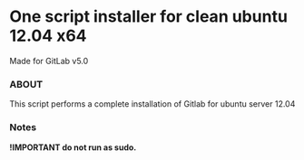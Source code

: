 One script installer for clean ubuntu 12.04 x64
==============

Made for GitLab v5.0

### ABOUT

This script performs a complete installation of Gitlab for ubuntu server 12.04

### Notes

__!IMPORTANT do not run as sudo.__
